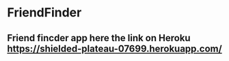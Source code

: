 # FriendFinder

## Friend fincder app here the link on Heroku https://shielded-plateau-07699.herokuapp.com/
